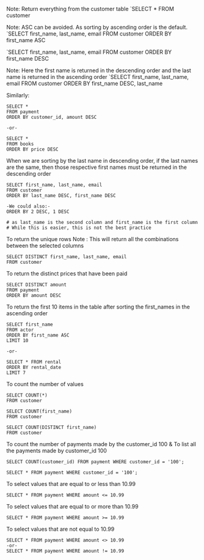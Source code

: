
Note: Return everything from the customer table
`SELECT * FROM customer

Note: ASC can be avoided. As sorting by ascending order is the default. 
`SELECT first_name, last_name, email FROM customer ORDER BY first_name ASC

`SELECT first_name, last_name, email FROM customer ORDER BY first_name DESC

Note: Here the first name is returned in the descending order and the last name is returned in the ascending order
`SELECT first_name, last_name, email FROM customer ORDER BY first_name DESC, last_name

Similarly: 
```
SELECT * 
FROM payment
ORDER BY customer_id, amount DESC

-or-

SELECT * 
FROM books
ORDER BY price DESC

```


When we are sorting by the last name in descending order, if the last names are the same, then those respective first names must be returned in the descending order

```
SELECT first_name, last_name, email
FROM customer
ORDER BY last_name DESC, first_name DESC

-We could also:-
ORDER BY 2 DESC, 1 DESC

# as last_name is the second column and first_name is the first column
# While this is easier, this is not the best practice
```


To return the unique rows
Note : This will return all the combinations between the selected columns

```
SELECT DISTINCT first_name, last_name, email
FROM customer
```

To return the distinct prices that have been paid

```
SELECT DISTINCT amount
FROM payment
ORDER BY amount DESC
```

To return the first 10 items in the table after sorting the first_names in the ascending order

```
SELECT first_name
FROM actor
ORDER BY first_name ASC
LIMIT 10

-or-

SELECT * FROM rental
ORDER BY rental_date
LIMIT 7
```


To count the number of values 

```
SELECT COUNT(*)
FROM customer

SELECT COUNT(first_name)
FROM customer

SELECT COUNT(DISTINCT first_name)
FROM customer

```

To count the number of payments made by the customer_id 100 &
To list all the payments made by customer_id 100

```
SELECT COUNT(customer_id) FROM payment WHERE customer_id = '100';

SELECT * FROM payment WHERE customer_id = '100';
```


To select values that are equal to or less than 10.99
```
SELECT * FROM payment WHERE amount <= 10.99
```

To select values that are equal to or more than 10.99
```
SELECT * FROM payment WHERE amount >= 10.99
```

To select values that are not equal to 10.99

```
SELECT * FROM payment WHERE amount <> 10.99
-or-
SELECT * FROM payment WHERE amount != 10.99
```

